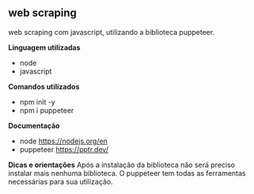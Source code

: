  ## web scraping
web scraping com javascript, utilizando a biblioteca puppeteer.

**Linguagem utilizadas**
- node
- javascript


**Comandos utilizados**
 - npm init -y
 - npm i puppeteer

**Documentação**
- node https://nodejs.org/en
- puppeteer https://pptr.dev/

**Dicas e orientações**
Após a instalação da biblioteca não será preciso instalar mais nenhuma biblioteca. O puppeteer tem todas as ferramentas necessárias para sua utilização.
 
